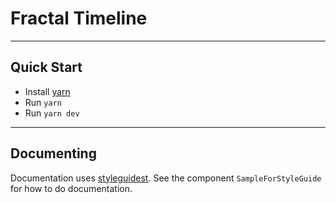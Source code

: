 # Fractal Timeline

---

## Quick Start

- Install [yarn](https://yarnpkg.com/en/)
- Run `yarn`
- Run `yarn dev`

---

## Documenting

Documentation uses [styleguidest](https://react-styleguidist.js.org). See the component `SampleForStyleGuide` for how to do documentation.
